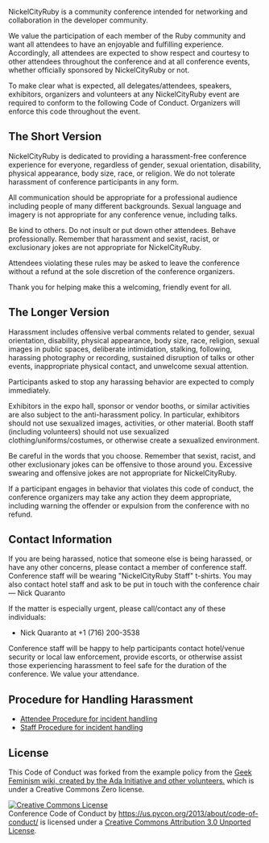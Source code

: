 NickelCityRuby is a community conference intended for networking and collaboration in the developer community.

We value the participation of each member of the Ruby community and want all attendees to have an enjoyable and fulfilling experience. Accordingly, all attendees are expected to show respect and courtesy to other attendees throughout the conference and at all conference events, whether officially sponsored by NickelCityRuby or not.

To make clear what is expected, all delegates/attendees, speakers, exhibitors, organizers and volunteers at any NickelCityRuby event are required to conform to the following Code of Conduct. Organizers will enforce this code throughout the event.

The Short Version
-----------------

NickelCityRuby is dedicated to providing a harassment-free conference experience for everyone, regardless of gender, sexual orientation, disability, physical appearance, body size, race, or religion. We do not tolerate harassment of conference participants in any form.

All communication should be appropriate for a professional audience including people of many different backgrounds. Sexual language and imagery is not appropriate for any conference venue, including talks.

Be kind to others. Do not insult or put down other attendees. Behave professionally. Remember that harassment and sexist, racist, or exclusionary jokes are not appropriate for NickelCityRuby.

Attendees violating these rules may be asked to leave the conference without a refund at the sole discretion of the conference organizers.

Thank you for helping make this a welcoming, friendly event for all.

The Longer Version
------------------

Harassment includes offensive verbal comments related to gender, sexual orientation, disability, physical appearance, body size, race, religion, sexual images in public spaces, deliberate intimidation, stalking, following, harassing photography or recording, sustained disruption of talks or other events, inappropriate physical contact, and unwelcome sexual attention.

Participants asked to stop any harassing behavior are expected to comply immediately.

Exhibitors in the expo hall, sponsor or vendor booths, or similar activities are also subject to the anti-harassment policy. In particular, exhibitors should not use sexualized images, activities, or other material. Booth staff (including volunteers) should not use sexualized clothing/uniforms/costumes, or otherwise create a sexualized environment.

Be careful in the words that you choose. Remember that sexist, racist, and other exclusionary jokes can be offensive to those around you. Excessive swearing and offensive jokes are not appropriate for NickelCityRuby.

If a participant engages in behavior that violates this code of conduct, the conference organizers may take any action they deem appropriate, including warning the offender or expulsion from the conference with no refund.

Contact Information
-------------------

If you are being harassed, notice that someone else is being harassed, or have any other concerns, please contact a member of conference staff. Conference staff will be wearing "NickelCityRuby Staff" t-shirts. You may also contact hotel staff and ask to be put in touch with the conference chair &mdash; Nick Quaranto

If the matter is especially urgent, please call/contact any of these individuals:

- Nick Quaranto at +1 (716) 200-3538

Conference staff will be happy to help participants contact hotel/venue security or local law enforcement, provide escorts, or otherwise assist those experiencing harassment to feel safe for the duration of the conference. We value your attendance.

Procedure for Handling Harassment
------------------------------------------
- [Attendee Procedure for incident handling](/2013/about/code-of-conduct/harassment-incidents/)
- [Staff Procedure for incident handling](https://us.pycon.org/2013/about/code-of-conduct/harassment-incidents-staff/)

License
-------

This Code of Conduct was forked from the example policy from the [Geek Feminism wiki, created by the Ada Initiative and other volunteers.](http://geekfeminism.wikia.com/wiki/Conference_anti-harassment/Policy) which is under a Creative Commons Zero license.

<a rel="license" href="http://creativecommons.org/licenses/by/3.0/"><img alt="Creative Commons License" style="border-width:0" src="http://i.creativecommons.org/l/by/3.0/88x31.png" /></a><br /><span xmlns:dct="http://purl.org/dc/terms/" href="http://purl.org/dc/dcmitype/Text" property="dct:title" rel="dct:type">Conference Code of Conduct</span> by <a xmlns:cc="http://creativecommons.org/ns#" href="https://us.pycon.org/2013/about/code-of-conduct/" property="cc:attributionName" rel="cc:attributionURL">https://us.pycon.org/2013/about/code-of-conduct/</a> is licensed under a <a rel="license" href="http://creativecommons.org/licenses/by/3.0/">Creative Commons Attribution 3.0 Unported License</a>.
